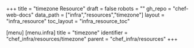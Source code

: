 +++
title = "timezone Resource"
draft = false
robots = ""
gh_repo = "chef-web-docs"
data_path = ["infra","resources","timezone"]
layout = "infra_resource"
toc_layout = "infra_resource_toc"

[menu]
  [menu.infra]
    title = "timezone"
    identifier = "chef_infra/resources/timezone"
    parent = "chef_infra/resources"
+++

<!-- The contents of this page are automatically generated from the timezone.yaml file in the data directory. -->
<!-- To suggest a change, edit the https://github.com/chef/chef/blob/main/lib/chef/resource/timezone.rb file
      and submit a pull request to the https://github.com/chef/chef repository. -->
